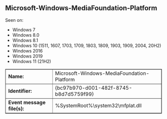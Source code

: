 ## Microsoft-Windows-MediaFoundation-Platform

Seen on:
* Windows 7
* Windows 8.0
* Windows 8.1
* Windows 10 (1511, 1607, 1703, 1709, 1803, 1809, 1903, 1909, 2004, 20H2)
* Windows 2016
* Windows 2019
* Windows 11 (21H2)

<table border="1" class="docutils">
  <tbody>
    <tr>
      <td><b>Name:</b></td>
      <td>Microsoft-Windows-MediaFoundation-Platform</td>
    </tr>
    <tr>
      <td><b>Identifier:</b></td>
      <td>{bc97b970-d001-482f-8745-b8d7d5759f99}</td>
    </tr>
    <tr>
      <td><b>Event message file(s):</b></td>
      <td>%SystemRoot%\system32\mfplat.dll</td>
    </tr>
  </tbody>
</table>

&nbsp;

